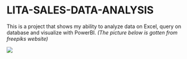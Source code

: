 # LITA-SALES-DATA-ANALYSIS

This is a project that shows my ability to analyze data on Excel, query on database and visualize with PowerBI. *(The picture below is gotten from freepiks website)*

![](https://github.com/user-attachments/assets/8921915d-7a7f-4289-9682-996de94d2534)


